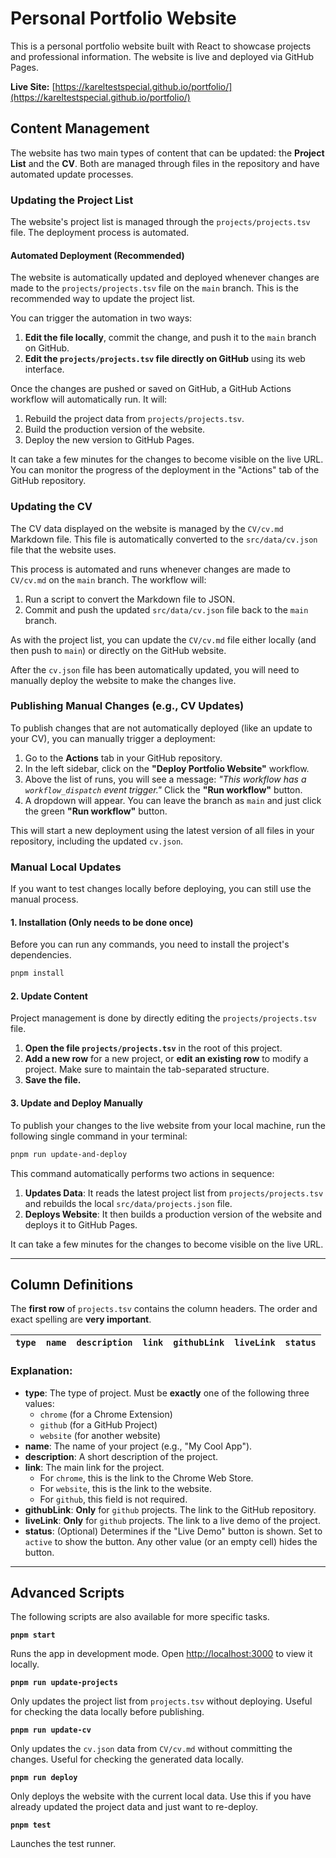 # Personal Portfolio Website

This is a personal portfolio website built with React to showcase projects and professional information. The website is live and deployed via GitHub Pages.

**Live Site:** [https://kareltestspecial.github.io/portfolio/](https://kareltestspecial.github.io/portfolio/)

## Content Management

The website has two main types of content that can be updated: the **Project List** and the **CV**. Both are managed through files in the repository and have automated update processes.

### Updating the Project List

The website's project list is managed through the `projects/projects.tsv` file. The deployment process is automated.

#### Automated Deployment (Recommended)

The website is automatically updated and deployed whenever changes are made to the `projects/projects.tsv` file on the `main` branch. This is the recommended way to update the project list.

You can trigger the automation in two ways:
1.  **Edit the file locally**, commit the change, and push it to the `main` branch on GitHub.
2.  **Edit the `projects/projects.tsv` file directly on GitHub** using its web interface.

Once the changes are pushed or saved on GitHub, a GitHub Actions workflow will automatically run. It will:
1.  Rebuild the project data from `projects/projects.tsv`.
2.  Build the production version of the website.
3.  Deploy the new version to GitHub Pages.

It can take a few minutes for the changes to become visible on the live URL. You can monitor the progress of the deployment in the "Actions" tab of the GitHub repository.

### Updating the CV

The CV data displayed on the website is managed by the `CV/cv.md` Markdown file. This file is automatically converted to the `src/data/cv.json` file that the website uses.

This process is automated and runs whenever changes are made to `CV/cv.md` on the `main` branch. The workflow will:
1.  Run a script to convert the Markdown file to JSON.
2.  Commit and push the updated `src/data/cv.json` file back to the `main` branch.

As with the project list, you can update the `CV/cv.md` file either locally (and then push to `main`) or directly on the GitHub website.

After the `cv.json` file has been automatically updated, you will need to manually deploy the website to make the changes live.

### Publishing Manual Changes (e.g., CV Updates)

To publish changes that are not automatically deployed (like an update to your CV), you can manually trigger a deployment:

1.  Go to the **Actions** tab in your GitHub repository.
2.  In the left sidebar, click on the **"Deploy Portfolio Website"** workflow.
3.  Above the list of runs, you will see a message: *"This workflow has a `workflow_dispatch` event trigger."* Click the **"Run workflow"** button.
4.  A dropdown will appear. You can leave the branch as `main` and just click the green **"Run workflow"** button.

This will start a new deployment using the latest version of all files in your repository, including the updated `cv.json`.

### Manual Local Updates

If you want to test changes locally before deploying, you can still use the manual process.

#### 1. Installation (Only needs to be done once)
Before you can run any commands, you need to install the project's dependencies.
```bash
pnpm install
```

#### 2. Update Content
Project management is done by directly editing the `projects/projects.tsv` file.

1.  **Open the file `projects/projects.tsv`** in the root of this project.
2.  **Add a new row** for a new project, or **edit an existing row** to modify a project. Make sure to maintain the tab-separated structure.
3.  **Save the file.**

#### 3. Update and Deploy Manually
To publish your changes to the live website from your local machine, run the following single command in your terminal:
```bash
pnpm run update-and-deploy
```
This command automatically performs two actions in sequence:
1.  **Updates Data**: It reads the latest project list from `projects/projects.tsv` and rebuilds the local `src/data/projects.json` file.
2.  **Deploys Website**: It then builds a production version of the website and deploys it to GitHub Pages.

It can take a few minutes for the changes to become visible on the live URL.

---

## Column Definitions

The **first row** of `projects.tsv` contains the column headers. The order and exact spelling are **very important**.

`type` | `name` | `description` | `link` | `githubLink` | `liveLink` | `status`
--- | --- | --- | --- | --- | --- | ---

### Explanation:

*   **type**: The type of project. Must be **exactly** one of the following three values:
    *   `chrome` (for a Chrome Extension)
    *   `github` (for a GitHub Project)
    *   `website` (for another website)
*   **name**: The name of your project (e.g., "My Cool App").
*   **description**: A short description of the project.
*   **link**: The main link for the project.
    *   For `chrome`, this is the link to the Chrome Web Store.
    *   For `website`, this is the link to the website.
    *   For `github`, this field is not required.
*   **githubLink**: **Only** for `github` projects. The link to the GitHub repository.
*   **liveLink**: **Only** for `github` projects. The link to a live demo of the project.
*   **status**: (Optional) Determines if the "Live Demo" button is shown. Set to `active` to show the button. Any other value (or an empty cell) hides the button.

---

## Advanced Scripts

The following scripts are also available for more specific tasks.

**`pnpm start`**

Runs the app in development mode. Open [http://localhost:3000](http://localhost:3000) to view it locally.

**`pnpm run update-projects`**

Only updates the project list from `projects.tsv` without deploying. Useful for checking the data locally before publishing.

**`pnpm run update-cv`**

Only updates the `cv.json` data from `CV/cv.md` without committing the changes. Useful for checking the generated data locally.

**`pnpm run deploy`**

Only deploys the website with the current local data. Use this if you have already updated the project data and just want to re-deploy.

**`pnpm test`**

Launches the test runner.
